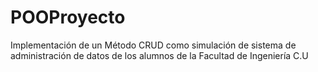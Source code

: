 # POOProyecto
Implementación de un Método CRUD como simulación de sistema de administración de datos de los alumnos de la Facultad de Ingeniería C.U
